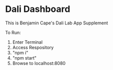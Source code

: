 # Dali Dashboard

This is Benjamin Cape's Dali Lab App Supplement

To Run:

1) Enter Terminal
2) Access Respository
3) "npm i"
4) "npm start"
5) Browse to localhost:8080
